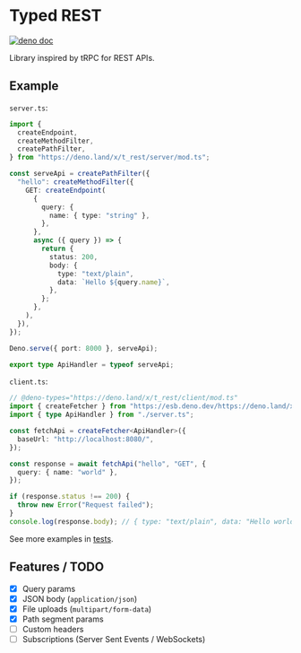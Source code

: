 # Typed REST

[![deno doc](https://doc.deno.land/badge.svg)](https://deno.land/x/t_rest)

Library inspired by tRPC for REST APIs.

## Example

`server.ts`:

```ts
import {
  createEndpoint,
  createMethodFilter,
  createPathFilter,
} from "https://deno.land/x/t_rest/server/mod.ts";

const serveApi = createPathFilter({
  "hello": createMethodFilter({
    GET: createEndpoint(
      {
        query: {
          name: { type: "string" },
        },
      },
      async ({ query }) => {
        return {
          status: 200,
          body: {
            type: "text/plain",
            data: `Hello ${query.name}`,
          },
        };
      },
    ),
  }),
});

Deno.serve({ port: 8000 }, serveApi);

export type ApiHandler = typeof serveApi;
```

`client.ts`:

```ts
// @deno-types="https://deno.land/x/t_rest/client/mod.ts"
import { createFetcher } from "https://esb.deno.dev/https://deno.land/x/t_rest/client/mod.ts";
import { type ApiHandler } from "./server.ts";

const fetchApi = createFetcher<ApiHandler>({
  baseUrl: "http://localhost:8080/",
});

const response = await fetchApi("hello", "GET", {
  query: { name: "world" },
});

if (response.status !== 200) {
  throw new Error("Request failed");
}
console.log(response.body); // { type: "text/plain", data: "Hello world" }
```

See more examples in [tests](./mod.test.ts).

## Features / TODO

- [x] Query params
- [x] JSON body (`application/json`)
- [x] File uploads (`multipart/form-data`)
- [x] Path segment params
- [ ] Custom headers
- [ ] Subscriptions (Server Sent Events / WebSockets)
